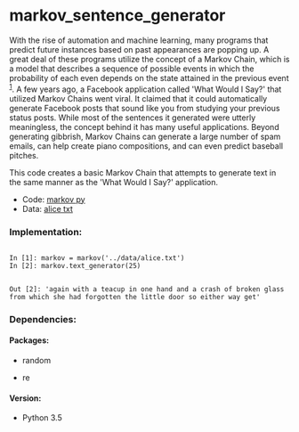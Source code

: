 # markov_sentence_generator


With the rise of automation and machine learning, many programs that predict future instances based on past appearances are popping up. A great deal of these programs utilize the concept of a Markov Chain, which is a model that describes a sequence of possible events in which the probability of each even depends on the state attained in the previous event <sup>[1](http://www.businessdictionary.com/definition/Markov-chain.html)</sup>. A few years ago, a Facebook application called 'What Would I Say?' that utilized Markov Chains went viral. It claimed that it could automatically generate Facebook posts that sound like you from studying your previous status posts. While most of the sentences it generated were utterly meaningless, the concept behind it has many useful applications. Beyond generating gibbrish, Markov Chains can generate a large number of spam emails, can help create piano compositions, and can even predict baseball pitches.

This code creates a basic Markov Chain that attempts to generate text in the same manner as the 'What Would I Say?' application.

- Code: [markov py](https://github.com/nadasal/markov_sentence_generator/blob/master/src/markov.py)
- Data: [alice txt](https://github.com/nadasal/markov_sentence_generator/blob/master/data/alice.txt)

### Implementation:

```

In [1]: markov = markov('../data/alice.txt')
In [2]: markov.text_generator(25)

```

```

Out [2]: 'again with a teacup in one hand and a crash of broken glass from which she had forgotten the little door so either way get'

```


### Dependencies:

#### Packages:

- random

- re

#### Version:

- Python 3.5
